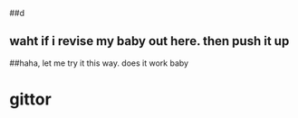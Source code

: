 ##d
## waht if i revise my baby out here. then push it up
##haha, let me try it this way. does it work baby
# gittor
